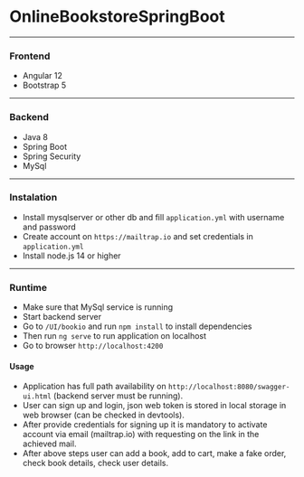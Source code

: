 # OnlineBookstoreSpringBoot
---
### Frontend 
* Angular 12
* Bootstrap 5
---
### Backend
* Java 8
* Spring Boot
* Spring Security
* MySql
---
### Instalation
* Install mysqlserver or other db and fill `application.yml` with username and password
* Create account on `https://mailtrap.io` and set credentials in `application.yml`
* Install node.js 14 or higher
---
### Runtime
* Make sure that MySql service is running
* Start backend server 
* Go to `/UI/bookio` and run `npm install` to install dependencies
* Then run `ng serve` to run application on localhost
* Go to browser `http://localhost:4200`
#### Usage 
* Application has full path availability on `http://localhost:8080/swagger-ui.html` (backend server must be running).
* User can sign up and login, json web token is stored in local storage in web browser (can be checked in devtools).
* After provide credentials for signing up it is mandatory to activate account via email (mailtrap.io) with requesting on the link in the achieved mail.
* After above steps user can add a book, add to cart, make a fake order, check book details, check user details. 

